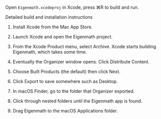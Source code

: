 Open `Eigenmath.xcodeproj` in Xcode, press ⌘R to build and run.

Detailed build and installation instructions

1. Install Xcode from the Mac App Store.

2. Launch Xcode and open the Eigenmath project.

3. From the Xcode Product menu, select Archive.
Xcode starts building Eigenmath, which takes some time.

4. Eventually the Organizer window opens.
Click Distribute Content.

5. Choose Built Products (the default) then click Next.

6. Click Export to save somewhere such as Desktop.

7. In macOS Finder, go to the folder that Organizer exported.

8. Click through nested folders until the Eigenmath app is found.

9. Drag Eigenmath to the macOS Applications folder.
